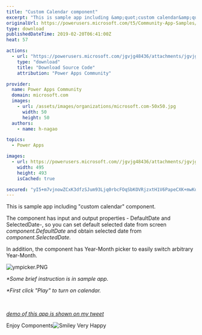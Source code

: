 ```yaml
---
title: "Custom Calendar component"
excerpt: "This is sample app including &amp;quot;custom calendar&amp;quot; component. The component has input and output properties - DefaultDate and SelectedDate-, so"
originalUrl: https://powerusers.microsoft.com/t5/Community-App-Samples/Custom-Calendar-component/td-p/239959
type: download
publishedDateTime: 2019-02-20T06:41:00Z
heat: 57

actions:
  - url: "https://powerusers.microsoft.com/jgvjg48436/attachments/jgvjg48436/AppFeedbackGallery/112/3/CustomCalendar.msapp"
    type: "download"
    title: "Download Source Code"
    attribution: "Power Apps Community"

provider:
  name: Power Apps Community
  domain: microsoft.com
  images:
    - url: /assets/images/organizations/microsoft.com-50x50.jpg
      width: 50
      height: 50
  authors:
    - name: h-nagao

topics:
  - Power Apps

images:
  - url: https://powerusers.microsoft.com//jgvjg48436/attachments/jgvjg48436/AppFeedbackGallery/112/1/calendar_thumnail.PNG
    width: 495
    height: 493
    isCached: true

secured: "yI5+m7vjnowZCxK3dfzSJum93Ljq0rbcFOqSbKOVRjzxtH1V6PapeCXK+mwKu6inbapT3ZaIilRdFV/KiUB54jVr8FwPn2UVNyKQxdAOZ6Qq3Qglhhj/kzNQM5gUgMJHRBUWxw08LmhEkeSewuSjXLvWfS6f4UhPpAaRrit2vAkjZnyD0YY2i/JPIuHGSqR9Hhe8hwqDJH5v8HFBqd2HF6tdp7TM1o5dqS9TUiMTKq16MW2G8qNZgOavyPB+BQpgN+GEh8yhVEyhyGUuqRVkAwPIACGsiHeFZ4rp3azGT79X18nzI9FEA17jjhP183hQ5q9BdJS6q60BHNjZ3Tsss0p/bXT3c4c3Lze2CvHB/MueLlPPJ7xV0+3cPiA6BptGXW7RBWjTSLTVd2gCMJVQ3w==;r+TjuhOWeqhjdxbh2fdFeQ=="
---
```

<p>This is sample app including "custom calendar" component.</p><p>The component has input and output properties - DefaultDate and SelectedDate-, so you can set default selected date from screen <em>component.DefaultDate</em> and obtain selected date from <em>component.SelectedDate.</em></p><p>In addition, the component has Year-Month picker to easily switch arbitrary Year-Month.</p><p><span class="lia-inline-image-display-wrapper lia-image-align-inline" image-alt="ympicker.PNG" style="width: 359px;"><img src="https://powerusers.microsoft.com/t5/image/serverpage/image-id/53255i635ACE9538AE792B/image-size/large?v=1.0&amp;px=999" title="ympicker.PNG" alt="ympicker.PNG" li-image-url="https://powerusers.microsoft.com/t5/image/serverpage/image-id/53255i635ACE9538AE792B?v=1.0" li-image-display-id="'53255i635ACE9538AE792B'" li-message-uid="'239959'" li-messages-message-image="true" li-bindable="" class="lia-media-image" tabindex="0" li-bypass-lightbox-when-linked="true" li-use-hover-links="false"></span>&nbsp;</p><p><em>*Some brief instruction is in sample app.</em></p><p><em>*First click "Play" to turn on calendar.</em></p><p>&nbsp;</p><p><em><a href="https://twitter.com/mofumofu_dance/status/1097864668327133185" target="_blank" rel="noopener nofollow noopener noreferrer">demo of this app is shown on my tweet</a></em></p><p>Enjoy Components<img id="smileyvery-happy" class="emoticon emoticon-smileyvery-happy" src="/i/smilies/16x16_smiley-very-happy.png" alt="Smiley Very Happy" title="Smiley Very Happy"></p>

